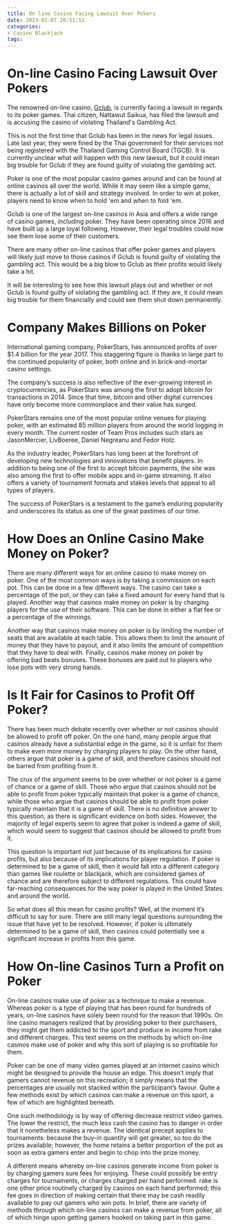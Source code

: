 ```yaml
---
title: On line Casino Facing Lawsuit Over Pokers
date: 2023-01-07 20:51:51
categories:
- Casino Blackjack
tags:
---
```



#  On-line Casino Facing Lawsuit Over Pokers

The renowned on-line casino, <a href="https://www.gclub.com/en/">Gclub</a>, is currently facing a lawsuit in regards to its poker games. Thai citizen, Nattawut Saikua, has filed the lawsuit and is accusing the casino of violating Thailand's Gambling Act.

This is not the first time that Gclub has been in the news for legal issues. Late last year, they were fined by the Thai government for their services not being registered with the Thailand Gaming Control Board (TGCB). It is currently unclear what will happen with this new lawsuit, but it could mean big trouble for Gclub if they are found guilty of violating the gambling act.

Poker is one of the most popular casino games around and can be found at online casinos all over the world. While it may seem like a simple game, there is actually a lot of skill and strategy involved. In order to win at poker, players need to know when to hold 'em and when to fold 'em.

Gclub is one of the largest on-line casinos in Asia and offers a wide range of casino games, including poker. They have been operating since 2016 and have built up a large loyal following. However, their legal troubles could now see them lose some of their customers.

There are many other on-line casinos that offer poker games and players will likely just move to those casinos if Gclub is found guilty of violating the gambling act. This would be a big blow to Gclub as their profits would likely take a hit.

It will be interesting to see how this lawsuit plays out and whether or not Gclub is found guilty of violating the gambling act. If they are, it could mean big trouble for them financially and could see them shut down permanently.

#  Company Makes Billions on Poker

International gaming company, PokerStars, has announced profits of over $1.4 billion for the year 2017. This staggering figure is thanks in large part to the continued popularity of poker, both online and in brick-and-mortar casino settings.

The company’s success is also reflective of the ever-growing interest in cryptocurrencies, as PokerStars was among the first to adopt bitcoin for transactions in 2014. Since that time, bitcoin and other digital currencies have only become more commonplace and their value has surged.

PokerStars remains one of the most popular online venues for playing poker, with an estimated 85 million players from around the world logging in every month. The current roster of Team Pros includes such stars as JasonMercier, LivBoeree, Daniel Negreanu and Fedor Holz.

As the industry leader, PokerStars has long been at the forefront of developing new technologies and innovations that benefit players. In addition to being one of the first to accept bitcoin payments, the site was also among the first to offer mobile apps and in-game streaming. It also offers a variety of tournament formats and stakes levels that appeal to all types of players.

The success of PokerStars is a testament to the game’s enduring popularity and underscores its status as one of the great pastimes of our time.

#  How Does an Online Casino Make Money on Poker?

There are many different ways for an online casino to make money on poker. One of the most common ways is by taking a commission on each pot. This can be done in a few different ways. The casino can take a percentage of the pot, or they can take a fixed amount for every hand that is played. Another way that casinos make money on poker is by charging players for the use of their software. This can be done in either a flat fee or a percentage of the winnings.

Another way that casinos make money on poker is by limiting the number of seats that are available at each table. This allows them to limit the amount of money that they have to payout, and it also limits the amount of competition that they have to deal with. Finally, casinos make money on poker by offering bad beats bonuses. These bonuses are paid out to players who lose pots with very strong hands.

#  Is It Fair for Casinos to Profit Off Poker?

There has been much debate recently over whether or not casinos should be allowed to profit off poker. On the one hand, many people argue that casinos already have a substantial edge in the game, so it is unfair for them to make even more money by charging players to play. On the other hand, others argue that poker is a game of skill, and therefore casinos should not be barred from profiting from it.

The crux of the argument seems to be over whether or not poker is a game of chance or a game of skill. Those who argue that casinos should not be able to profit from poker typically maintain that poker is a game of chance, while those who argue that casinos should be able to profit from poker typically maintain that it is a game of skill. There is no definitive answer to this question, as there is significant evidence on both sides. However, the majority of legal experts seem to agree that poker is indeed a game of skill, which would seem to suggest that casinos should be allowed to profit from it.

This question is important not just because of its implications for casino profits, but also because of its implications for player regulation. If poker is determined to be a game of skill, then it would fall into a different category than games like roulette or blackjack, which are considered games of chance and are therefore subject to different regulations. This could have far-reaching consequences for the way poker is played in the United States and around the world.

So what does all this mean for casino profits? Well, at the moment it’s difficult to say for sure. There are still many legal questions surrounding the issue that have yet to be resolved. However, if poker is ultimately determined to be a game of skill, then casinos could potentially see a significant increase in profits from this game.

#  How On-line Casinos Turn a Profit on Poker

On-line casinos make use of poker as a technique to make a revenue. Whereas poker is a type of playing that has been round for hundreds of years, on-line casinos have solely been round for the reason that 1990s. On line casino managers realized that by providing poker to their purchasers, they might get them addicted to the sport and produce in income from rake and different charges. This text seems on the methods by which on-line casinos make use of poker and why this sort of playing is so profitable for them.

Poker can be one of many video games played at an internet casino which might be designed to provide the house an edge. This doesn’t imply that gamers cannot revenue on this recreation; it simply means that the percentages are usually not stacked within the participant’s favour. Quite a few methods exist by which casinos can make a revenue on this sport, a few of which are highlighted beneath.

One such methodology is by way of offering decrease restrict video games. The lower the restrict, the much less cash the casino has to danger in order that it nonetheless makes a revenue. The identical precept applies to tournaments: because the buy-in quantity will get greater, so too do the prizes available; however, the home retains a better proportion of the pot as soon as extra gamers enter and begin to chop into the prize money.

A different means whereby on-line casinos generate income from poker is by charging gamers sure fees for enjoying. These could possibly be entry charges for tournaments, or charges charged per hand performed. rake is one other price routinely charged by casinos on each hand performed; this fee goes in direction of making certain that there may be cash readily available to pay out gamers who win pots. In brief, there are variety of methods through which on-line casinos can make a revenue from poker, all of which hinge upon getting gamers hooked on taking part in this game.